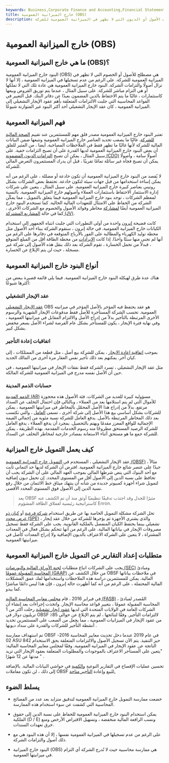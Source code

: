```yaml
---
keywords: Business,Corporate Finance and Accounting,Financial Statements
title: خارج الميزانية العمومية (OBS)
description: خارج الميزانية العمومية هو تصنيف الأصول أو الديون التي لا تظهر في الميزانية العمومية للشركة.
---
```


# خارج الميزانية العمومية (OBS)
## ما هي خارج الميزانية العمومية (OBS)؟

البنود خارج الميزانية العمومية (OBS) هي مصطلح للأصول أو الخصوم التي لا تظهر في الميزانية العمومية للشركة. على الرغم من عدم تسجيلها في الميزانية العمومية ، إلا أنها لا تزال أصولًا والتزامات الشركة. البنود خارج الميزانية العمومية هي عادة تلك التي لا تملكها أو هي التزام مباشر للشركة. على سبيل المثال ، عندما يتم توريق القروض وبيعها كاستثمارات ، غالبًا ما يتم الاحتفاظ بالدين المضمون بعيدًا عن دفاتر البنك. قبل التغيير في القواعد المحاسبية التي جلبت الالتزامات المتعلقة بأهم عقود الإيجار التشغيلي إلى الميزانية العمومية ، كان عقد الإيجار التشغيلي أحد أكثر البنود غير المتوازنة شيوعًا.

## فهم الميزانية العمومية

تعتبر البنود خارج الميزانية العمومية مصدر قلق مهم للمستثمرين عند تقييم [الصحة المالية للشركة](/financial-health). غالبًا ما يصعب تحديد العناصر خارج الميزانية العمومية وتتبعها ضمن البيانات المالية للشركة لأنها غالبًا ما تظهر فقط في الملاحظات المصاحبة. أيضا ، من المثير للقلق أن بعض البنود خارج الميزانية العمومية لديها القدرة على أن تصبح التزامات خفية. على سبيل المثال ، يمكن أن تصبح [التزامات الديون المضمونة (CDO)](/cdo) أصولًا سامة ، وأصولًا يمكن أن تصبح فجأة غير سائلة تمامًا تقريبًا ، قبل أن يدرك المستثمرون التعرض المالي للشركة.

لا يُقصد من البنود خارج الميزانية العمومية أن تكون خادعة أو مضللة ، على الرغم من أنه يمكن إساءة استخدامها من قبل جهات سيئة لتكون خادعة. تحتفظ بعض الشركات بشكل روتيني بعناصر كبيرة خارج الميزانية العمومية. على سبيل المثال ، يتعين على شركات إدارة الاستثمار الاحتفاظ باستثمارات العملاء وأصولهم خارج الميزانية العمومية. بالنسبة لمعظم الشركات ، توجد بنود خارج الميزانية العمومية فيما يتعلق بالتمويل ، مما يمكّن الشركة من الحفاظ على الامتثال للتعهدات المالية الحالية. كما تستخدم البنود خارج الميزانية العمومية أيضًا [لمشاركة](/risk-participation) مخاطر وفوائد الأصول والخصوم مع الشركات الأخرى ، كما في حالة [المشاريع المشتركة (JV)](/jointventure).

كانت فضيحة [إنرون](/enron) واحدة من أولى التطورات التي جلبت انتباه الجمهور إلى استخدام الكيانات خارج الميزانية العمومية. في حالة إنرون ، ستقوم الشركة ببناء أحد الأصول مثل محطة توليد الكهرباء والمطالبة على الفور بالأرباح المتوقعة في دفاترها على الرغم من أنها لم تجني منها سنتًا واحدًا. إذا كانت [الإيرادات](/revenue) من محطة الطاقة أقل من المبلغ المتوقع ، فبدلاً من تحمل الخسارة ، تقوم الشركة بعد ذلك بنقل هذه الأصول إلى شركة غير مسجلة ، حيث لن يتم الإبلاغ عن الخسارة.

## أنواع البنود خارج الميزانية العمومية

هناك عدة طرق لهيكلة البنود خارج الميزانية العمومية. فيما يلي قائمة قصيرة ببعض من أكثرها شيوعًا:

### عقد الإيجار التشغيلي

[عقد الإيجار التشغيلي](/operatinglease) OBS هو عقد يحتفظ فيه المؤجر بالأصل المؤجر في ميزانيته العمومية. تحسب الشركة المستأجرة للأصل فقط مدفوعات الإيجار الشهرية والرسوم الأخرى المرتبطة بالتأجير بدلاً من إدراج الأصل والالتزام المقابل في ميزانيتها العمومية ، وفي نهاية فترة الإيجار ، يكون للمستأجر بشكل عام الفرصة لشراء الأصل بسعر مخفض بشكل كبير.

### اتفاقيات إعادة التأجير

بموجب [اتفاقية إعادة الإيجار](/leaseback) ، يمكن للشركة بيع أصل ، مثل قطعة من الممتلكات ، إلى كيان آخر. يمكنهم بعد ذلك تأجير نفس العقار مرة أخرى من المالك الجديد.

مثل عقد الإيجار التشغيلي ، تسرد الشركة فقط نفقات الإيجار في ميزانيتها العمومية ، في حين أن الأصل نفسه مدرج في الميزانية العمومية للشركة المالكة.

### حسابات الذمم المدينة

[الذمم المدينة (AR)](/accountsreceivable) مسؤولية كبيرة للعديد من الشركات. فئة الأصول هذه محجوزة للأموال التي لم يتم استلامها بعد من العملاء ، وبالتالي فإن احتمال التخلف عن السداد مرتفع. بدلاً من إدراج هذا الأصل المحمّل بالمخاطر في ميزانيتها العمومية ، يمكن للشركات بشكل أساسي بيع هذا الأصل إلى شركة أخرى ، تسمى [العامل](/factor) ، والتي تكتسب بعد ذلك المخاطر المرتبطة بالأصل. يدفع العامل للشركة نسبة مئوية من إجمالي القيمة الإجمالية للواقع المعزز مقدمًا ويهتم بالتحصيل. بمجرد أن يدفع العملاء ، يدفع العامل للشركة الرصيد المستحق مطروحًا منه رسوم الخدمات المقدمة. بهذه الطريقة ، يمكن للشركة جمع ما هو مستحق أثناء الاستعانة بمصادر خارجية لمخاطر التخلف عن السداد.

## كيف يعمل التمويل خارج الميزانية

عقد الإيجار التشغيلي ، المستخدم في [التمويل خارج الميزانية العمومية (OBSF)](/obsf) ، مثالاً جيدًا على عنصر شائع خارج الميزانية العمومية. افترض أن الشركة لديها حد ائتماني ثابت مع أحد البنوك التي ينص شرطها المالي بموجب العهد المالي على أن الشركة يجب أن تحافظ على نسبة الدين إلى الأصول أقل من المستوى المحدد. إن تحمل ديون إضافية لتمويل شراء أجهزة كمبيوتر جديدة من شأنه أن ينتهك ميثاق خط الائتمان من خلال رفع نسبة الدين إلى الأصول فوق المستوى المحدد الأقصى.

> يعد OBSF مثيرًا للجدل وقد اجتذب تدقيقًا تنظيميًا أوثق منذ أن تم الكشف عنه كاستراتيجية رئيسية لعملاق الطاقة المشؤوم Enron.

>

تحل الشركة مشكلة التمويل الخاصة بها عن طريق استخدام [شركة فرعية](/subsidiary) أو [كيان ذو](/spv) [غرض محدد (SPE)](/spv) ، والذي يشتري الأجهزة ثم يؤجرها للشركة من خلال عقد إيجار تشغيلي بينما يحتفظ الكيان المنفصل بالملكية القانونية. يجب على الشركة فقط تسجيل مصروفات الإيجار في بياناتها المالية. على الرغم من أنها تتحكم بشكل فعال في المعدات المشتراة ، لا يتعين على الشركة الاعتراف بالديون الإضافية ولا إدراج المعدات كأصل في ميزانيتها العمومية.

## متطلبات إعداد التقارير عن التمويل خارج الميزانية العمومية

يجب على الشركات اتباع متطلبات [لجنة الأوراق المالية والبورصات (SEC)](/sec) ومبادئ [المحاسبة المقبولة عمومًا (GAAP)](/gaap) من خلال الكشف عن OBSF في ملاحظات بياناتها المالية. يمكن للمستثمرين دراسة هذه الملاحظات واستخدامها لفك عمق المشكلات المالية المحتملة ، على الرغم من أنه كما أظهرت حالة إنرون ، فإن هذا ليس دائمًا مباشرًا كما يبدو.

في فبراير 2016 ، قام [مجلس معايير المحاسبة المالية (FASB)](/fasb) ، المُصدر لمبادئ المحاسبة المقبولة عمومًا ، بتغيير قواعد محاسبة الإيجار. واتخذت إجراءات بعد إنشاء أن الشركات العامة في الولايات المتحدة التي لديها [عقود إيجار تشغيلية](/operatinglease) رحلت أكثر من 1 تريليون دولار في OBSF لالتزامات التأجير. وفقًا لنتائجها ، لم يتم الإبلاغ عن حوالي 85٪ من عقود الإيجار في الميزانيات العمومية ، مما يجعل من الصعب على المستثمرين تحديد أنشطة التأجير للشركات والقدرة على سداد ديونها .

تم استهداف ممارسة OBSF في عام 2019 عندما دخل تحديث معايير المحاسبة 2016-02 ASU 842 حيز التنفيذ. يتم الآن تسجيل الأصول والالتزامات المتعلقة بحق الاستخدام الناتجة عن عقود الإيجار في الميزانية العمومية. وفقًا لمجلس معايير المحاسبة المالية: "يتعين على المستأجر الاعتراف بالموجودات والمطلوبات المتعلقة بعقود الإيجار التي تزيد مدتها عن 12 شهرًا " .

تحسين عمليات الإفصاح في التقارير النوعية [والكمية](/quantitativeanalysis) في حواشي البيانات المالية. بالإضافة إلى ذلك ، لن تكون معاملات OBSF للبيع وإعادة [التأجير متاحة.](/leaseback)

## يسلط الضوء

- خضعت ممارسة التمويل خارج الميزانية العمومية لتدقيق متزايد بعد عدد من الفضائح المحاسبية التي كشفت عن سوء استخدام هذه الممارسة.

- يمكن استخدام البنود خارج الميزانية العمومية للحفاظ على نسبة الدين إلى حقوق الملكية (D / E) ونسب الرافعة المالية منخفضة ، وتسهيل الاقتراض الأرخص ومنع خرق تعهدات السندات.

- على الرغم من عدم تسجيلها في الميزانية العمومية نفسها ، إلا أن هذه البنود هي مع ذلك أصول والتزامات الشركة.

- البنود خارج الميزانية (OBS) هي ممارسة محاسبية حيث لا تُدرج الشركة أي التزام في ميزانيتها العمومية.

